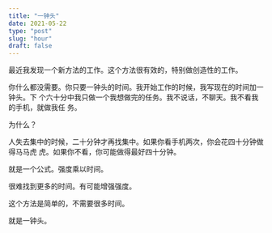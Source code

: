```yaml
---
title: "一钟头"
date: 2021-05-22
type: "post"
slug: "hour"
draft: false
---
```


最近我发现一个新方法的工作。这个方法很有效的，特别做创造性的工作。

你什么都没需要。你只要一钟头的时间。我开始工作的时候，我写现在的时间加一钟头。下
个六十分中我只做一个我想做完的任务。我不说话，不聊天。我不看我的手机，就做我任
务。

为什么？

人失去集中的时候，二十分钟才再找集中。如果你看手机两次，你会花四十分钟做得马马虎
虎。如果你不看，你可能做得最好四十分钟。

就是一个公式。强度乘以时间。

很难找到更多的时间。有可能增强强度。

这个方法是简单的，不需要很多时间。

就是一钟头。
